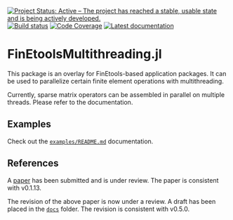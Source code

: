 [![Project Status: Active – The project has reached a stable, usable state and is being actively developed.](http://www.repostatus.org/badges/latest/active.svg)](http://www.repostatus.org/#active)
[![Build status](https://github.com/PetrKryslUCSD/FinEtoolsMultithreading.jl/workflows/CI/badge.svg)](https://github.com/PetrKryslUCSD/FinEtoolsMultithreading.jl/actions)
[![Code Coverage](https://codecov.io/gh/PetrKryslUCSD/FinEtoolsMultithreading.jl/branch/master/graph/badge.svg)](https://app.codecov.io/gh/PetrKryslUCSD/FinEtoolsMultithreading.jl)
[![Latest documentation](https://img.shields.io/badge/docs-latest-blue.svg)](https://petrkryslucsd.github.io/FinEtoolsMultithreading.jl/dev)



# FinEtoolsMultithreading.jl

This package is an overlay  for FinEtools-based application packages. It can be
used to parallelize certain finite element operations with multithreading.

Currently, sparse matrix operators can be assembled in parallel on multiple threads. Please refer to the documentation.

## Examples

Check out the [`examples/README.md`](examples/README.md) documentation.

## References

A [paper](https://dx.doi.org/10.2139/ssrn.4775111) has been submitted and is under review.
The paper is consistent with v0.1.13. 

The revision of the above paper is now under a review. A draft has been placed in the [`docs`](../docs) folder. The revision is consistent with v0.5.0.